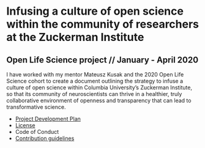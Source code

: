 # Infusing a culture of open science within the community of researchers at the Zuckerman Institute
## Open Life Science project // January - April 2020 

I have worked with my mentor Mateusz Kusak and the 2020 Open Life Science cohort to create a document outlining the strategy to infuse a culture of open science within Columbia University’s Zuckerman Institute, so that its community of neuroscientists can thrive in a healthier, truly collaborative environment of openness and transparency that can lead to transformative science.

* [Project Development Plan](./Project_Development_Plan.html)
* [License](./LICENSE.html)
* Code of Conduct
* [Contribution guidelines](./CONTRIBUTING.html)

